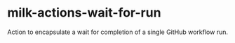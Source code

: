 # milk-actions-wait-for-run
Action to encapsulate a wait for completion of a single GitHub workflow run.
